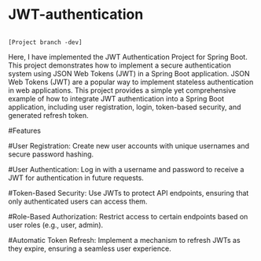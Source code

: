 # JWT-authentication
                                                                         [Project branch -dev]


Here, I have implemented the JWT Authentication Project for Spring Boot. This project demonstrates how to implement a secure authentication system using JSON Web Tokens (JWT) in a Spring Boot application. JSON Web Tokens (JWT) are a popular way to implement stateless authentication in web applications. This project provides a simple yet comprehensive example of how to integrate JWT authentication into a Spring Boot application, including user registration, login, token-based security, and generated refresh token.

#Features

#User Registration: Create new user accounts with unique usernames and secure password hashing.

#User Authentication: Log in with a username and password to receive a JWT for authentication in future requests.

#Token-Based Security: Use JWTs to protect API endpoints, ensuring that only authenticated users can access them.

#Role-Based Authorization: Restrict access to certain endpoints based on user roles (e.g., user, admin).

#Automatic Token Refresh: Implement a mechanism to refresh JWTs as they expire, ensuring a seamless user experience.
